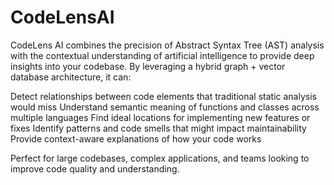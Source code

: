 # CodeLensAI
CodeLens AI combines the precision of Abstract Syntax Tree (AST) analysis with the contextual understanding of artificial intelligence to provide deep insights into your codebase. By leveraging a hybrid graph + vector database architecture, it can:

Detect relationships between code elements that traditional static analysis would miss
Understand semantic meaning of functions and classes across multiple languages
Find ideal locations for implementing new features or fixes
Identify patterns and code smells that might impact maintainability
Provide context-aware explanations of how your code works

Perfect for large codebases, complex applications, and teams looking to improve code quality and understanding.
